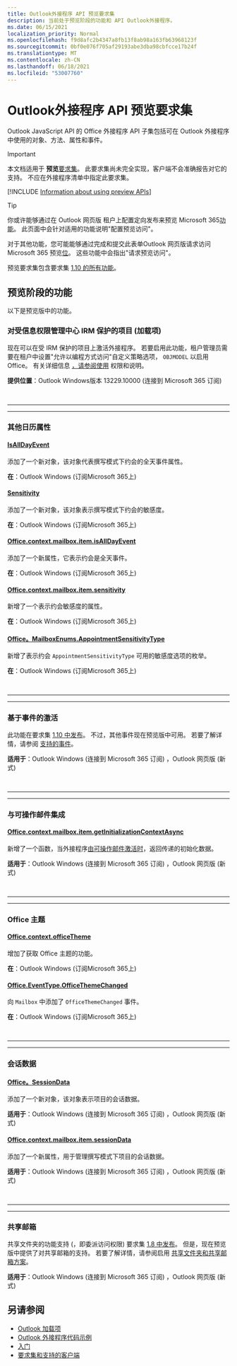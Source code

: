 ```yaml
---
title: Outlook外接程序 API 预览要求集
description: 当前处于预览阶段的功能和 API Outlook外接程序。
ms.date: 06/15/2021
localization_priority: Normal
ms.openlocfilehash: f9d8afc2b4347a8fb13f8ab98a163fb63968123f
ms.sourcegitcommit: 0bf0e076f705af29193abe3dba98cbfcce17b24f
ms.translationtype: MT
ms.contentlocale: zh-CN
ms.lasthandoff: 06/18/2021
ms.locfileid: "53007760"
---
```

# <a name="outlook-add-in-api-preview-requirement-set"></a>Outlook外接程序 API 预览要求集

Outlook JavaScript API 的 Office 外接程序 API 子集包括可在 Outlook 外接程序中使用的对象、方法、属性和事件。

> [!IMPORTANT]
> 本文档适用于 **预览**[要求集](../../requirement-sets/outlook-api-requirement-sets.md)。 此要求集尚未完全实现，客户端不会准确报告对它的支持。 不应在外接程序清单中指定此要求集。

[!INCLUDE [Information about using preview APIs](../../../includes/using-preview-apis-host.md)]

> [!TIP]
> 你或许能够通过在 Outlook 网页版 租户上配置定向发布来预览 Microsoft 365[功能](/microsoft-365/admin/manage/release-options-in-office-365?view=o365-worldwide&preserve-view=true#set-up-the-release-option-in-the-admin-center)。 此页面中会针对适用的功能说明"配置预览访问"。
>
> 对于其他功能，您可能能够通过完成和提交此表单Outlook 网页版请求访问 Microsoft 365 预览[位](https://aka.ms/OWAPreview)。 这些功能中会指出"请求预览访问"。

预览要求集包含要求集 [1.10 的所有功能](../requirement-set-1.10/outlook-requirement-set-1.10.md)。

## <a name="features-in-preview"></a>预览阶段的功能

以下是预览版中的功能。

### <a name="add-in-activation-on-items-protected-by-information-rights-management-irm"></a>对受信息权限管理中心 IRM 保护的项目 (加载项) 

现在可以在受 IRM 保护的项目上激活外接程序。 若要启用此功能，租户管理员需要在租户中设置"允许以编程方式访问"自定义策略选项， `OBJMODEL` 以启用Office。  有关详细信息 [，请参阅使用](/azure/information-protection/configure-usage-rights#usage-rights-and-descriptions) 权限和说明。

**提供位置**：Outlook Windows版本 13229.10000 (连接到 Microsoft 365 订阅) 

<br>

---

---

### <a name="additional-calendar-properties"></a>其他日历属性

#### <a name="isalldayevent"></a>[IsAllDayEvent](/javascript/api/outlook/office.isalldayevent?view=outlook-js-preview&preserve-view=true)

添加了一个新对象，该对象代表撰写模式下约会的全天事件属性。

**在**：Outlook Windows (订阅Microsoft 365上) 

#### <a name="sensitivity"></a>[Sensitivity](/javascript/api/outlook/office.sensitivity?view=outlook-js-preview&preserve-view=true)

添加了一个新对象，该对象表示撰写模式下约会的敏感度。

**在**：Outlook Windows (订阅Microsoft 365上) 

#### <a name="officecontextmailboxitemisalldayevent"></a>[Office.context.mailbox.item.isAllDayEvent](office.context.mailbox.item.md#properties)

添加了一个新属性，它表示约会是全天事件。

**在**：Outlook Windows (订阅Microsoft 365上) 

#### <a name="officecontextmailboxitemsensitivity"></a>[Office.context.mailbox.item.sensitivity](office.context.mailbox.item.md#properties)

新增了一个表示约会敏感度的属性。

**在**：Outlook Windows (订阅Microsoft 365上) 

#### <a name="officemailboxenumsappointmentsensitivitytype"></a>[Office。MailboxEnums.AppointmentSensitivityType](/javascript/api/outlook/office.mailboxenums.appointmentsensitivitytype?view=outlook-js-preview&preserve-view=true)

新增了表示约会 `AppointmentSensitivityType` 可用的敏感度选项的枚举。

**在**：Outlook Windows (订阅Microsoft 365上) 

<br>

---

---

### <a name="event-based-activation"></a>基于事件的激活

此功能在要求集 [1.10 中发布](../requirement-set-1.10/outlook-requirement-set-1.10.md)。 不过，其他事件现在预览版中可用。 若要了解详情，请参阅 [支持的事件](../../../outlook/autolaunch.md#supported-events)。

**适用于**：Outlook Windows (连接到 Microsoft 365 订阅) ，Outlook 网页版 (新式) 

<br>

---

---

### <a name="integration-with-actionable-messages"></a>与可操作邮件集成

#### <a name="officecontextmailboxitemgetinitializationcontextasync"></a>[Office.context.mailbox.item.getInitializationContextAsync](office.context.mailbox.item.md#methods)

新增了一个函数，当外接程序[由可操作邮件激活时](/outlook/actionable-messages/invoke-add-in-from-actionable-message)，返回传递的初始化数据。

**适用于**：Outlook Windows (连接到 Microsoft 365 订阅) ，Outlook 网页版 (新式) 

<br>

---

---

### <a name="office-theme"></a>Office 主题

#### <a name="officecontextofficetheme"></a>[Office.context.officeTheme](/javascript/api/office/office.context#officetheme)

增加了获取 Office 主题的功能。

**在**：Outlook Windows (订阅Microsoft 365上) 

#### <a name="officeeventtypeofficethemechanged"></a>[Office.EventType.OfficeThemeChanged](/javascript/api/office/office.eventtype)

向 `Mailbox` 中添加了 `OfficeThemeChanged` 事件。

**在**：Outlook Windows (订阅Microsoft 365上) 

<br>

---

---

### <a name="session-data"></a>会话数据

#### <a name="officesessiondata"></a>[Office。SessionData](/javascript/api/outlook/office.sessiondata)

添加了一个新对象，该对象表示项目的会话数据。

**适用于**：Outlook Windows (连接到 Microsoft 365 订阅) ，Outlook 网页版 (新式) 

#### <a name="officecontextmailboxitemsessiondata"></a>[Office.context.mailbox.item.sessionData](office.context.mailbox.item.md#properties)

添加了一个新属性，用于管理撰写模式下项目的会话数据。

**适用于**：Outlook Windows (连接到 Microsoft 365 订阅) ，Outlook 网页版 (新式) 

<br>

---

---

### <a name="shared-mailboxes"></a>共享邮箱

共享文件夹的功能支持 (，即委派访问权限) 要求集 [1.8 中发布](../requirement-set-1.8/outlook-requirement-set-1.8.md)。 但是，现在预览版中提供了对共享邮箱的支持。 若要了解详情，请参阅启用 [共享文件夹和共享邮箱方案](../../../outlook/delegate-access.md)。

**适用于**：Outlook Windows (连接到 Microsoft 365 订阅) ，Outlook 网页版 (新式) 

## <a name="see-also"></a>另请参阅

- [Outlook 加载项](../../../outlook/outlook-add-ins-overview.md)
- [Outlook 外接程序代码示例](https://developer.microsoft.com/outlook/gallery/?filterBy=Outlook,Samples,Add-ins)
- [入门](../../../quickstarts/outlook-quickstart.md)
- [要求集和支持的客户端](../../requirement-sets/outlook-api-requirement-sets.md)
